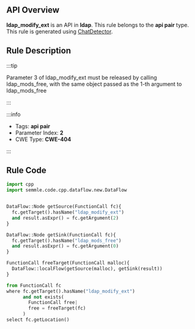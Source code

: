 ---
---


## API Overview
**ldap_modify_ext** is an API in **ldap**. This rule belongs to the **api pair** type. This rule is generated using [ChatDetector](../../tools/ChatDetector).
## Rule Description

:::tip

Parameter 3 of ldap_modify_ext must be released by calling ldap_mods_free, with the same object passed as the 1-th argument to ldap_mods_free

:::

:::info

- Tags: **api pair**
- Parameter Index: **2**
- CWE Type: **CWE-404**

:::

## Rule Code
```python
import cpp
import semmle.code.cpp.dataflow.new.DataFlow


DataFlow::Node getSource(FunctionCall fc){
  fc.getTarget().hasName("ldap_modify_ext")
  and result.asExpr() = fc.getArgument(2)
}

DataFlow::Node getSink(FunctionCall fc){
  fc.getTarget().hasName("ldap_mods_free")
  and result.asExpr() = fc.getArgument(0)
}

FunctionCall freeTarget(FunctionCall malloc){
  DataFlow::localFlow(getSource(malloc), getSink(result))
}

from FunctionCall fc
where fc.getTarget().hasName("ldap_modify_ext")
      and not exists(
        FunctionCall free| 
        free = freeTarget(fc)
      )
select fc.getLocation()
```